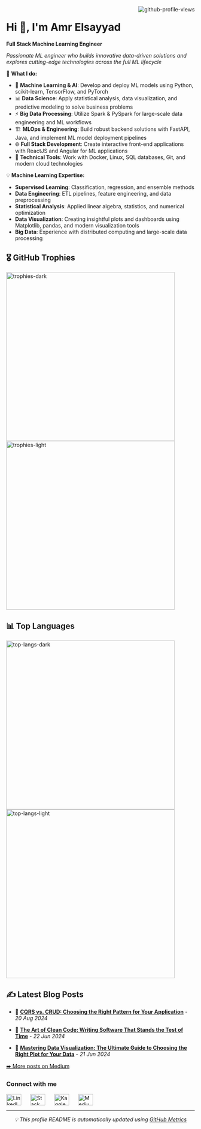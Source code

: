<img align="right" src="https://komarev.com/ghpvc/?username=amrelsayyad&label=Profile%20views&color=0e75b6&style=flat" alt="github-profile-views">

# Hi 👋, I'm Amr Elsayyad

**Full Stack Machine Learning Engineer**

_Passionate ML engineer who builds innovative data-driven solutions and explores cutting-edge technologies across the full ML lifecycle_

🔧 **What I do:**

- 🤖 **Machine Learning & AI**: Develop and deploy ML models using Python, scikit-learn, TensorFlow, and PyTorch
- 📊 **Data Science**: Apply statistical analysis, data visualization, and predictive modeling to solve business problems
- ⚡ **Big Data Processing**: Utilize Spark & PySpark for large-scale data engineering and ML workflows
- 🏗️ **MLOps & Engineering**: Build robust backend solutions with FastAPI, Java, and implement ML model deployment pipelines
- 🌐 **Full Stack Development**: Create interactive front-end applications with ReactJS and Angular for ML applications
- 🔧 **Technical Tools**: Work with Docker, Linux, SQL databases, Git, and modern cloud technologies

💡 **Machine Learning Expertise:**

- **Supervised Learning**: Classification, regression, and ensemble methods
- **Data Engineering**: ETL pipelines, feature engineering, and data preprocessing
- **Statistical Analysis**: Applied linear algebra, statistics, and numerical optimization
- **Data Visualization**: Creating insightful plots and dashboards using Matplotlib, pandas, and modern visualization tools
- **Big Data**: Experience with distributed computing and large-scale data processing

## 🎖️ GitHub Trophies

<a href="https://github-profile-trophy.vercel.app/?username=amrelsayyad&column=3&theme=darkhub#gh-dark-mode-only">
  <img src="https://github-profile-trophy.vercel.app/?username=amrelsayyad&column=3&theme=darkhub" alt="trophies-dark" style="width: 450px;">
</a>
<a href="https://github-profile-trophy.vercel.app/?username=amrelsayyad&column=3&theme=flat#gh-light-mode-only">
  <img src="https://github-profile-trophy.vercel.app/?username=amrelsayyad&column=3&theme=flat" alt="trophies-light" style="width: 450px;">
</a>

## 📊 Top Languages

<a href="https://github-readme-stats.vercel.app/api/top-langs?username=amrelsayyad&layout=compact&hide=makefile,cmake,shell,yacc,lex,powershell,batchfile&theme=dark#gh-dark-mode-only">
  <img src="https://github-readme-stats.vercel.app/api/top-langs?username=amrelsayyad&layout=compact&hide=makefile,cmake,shell,yacc,lex,powershell,batchfile&theme=dark" alt="top-langs-dark" style="width: 450px;">
</a>
<a href="https://github-readme-stats.vercel.app/api/top-langs?username=amrelsayyad&layout=compact&hide=makefile,cmake,shell,yacc,lex,powershell,batchfile&theme=default#gh-light-mode-only">
  <img src="https://github-readme-stats.vercel.app/api/top-langs?username=amrelsayyad&layout=compact&hide=makefile,cmake,shell,yacc,lex,powershell,batchfile&theme=default" alt="top-langs-light" style="width: 450px;">
</a>



## ✍️ Latest Blog Posts




- 📝 **[CQRS vs. CRUD: Choosing the Right Pattern for Your Application](https://medium.com/@AmrElsayyad/cqrs-vs-crud-choosing-the-right-pattern-for-your-application-0d614167d12b?source=rss-4c09ae6ec531------2)** - _20 Aug 2024_
  
  > 

- 📝 **[The Art of Clean Code: Writing Software That Stands the Test of Time](https://medium.com/@AmrElsayyad/the-art-of-clean-code-writing-software-that-stands-the-test-of-time-f9d0306bd783?source=rss-4c09ae6ec531------2)** - _22 Jun 2024_
  
  > 

- 📝 **[Mastering Data Visualization: The Ultimate Guide to Choosing the Right Plot for Your Data](https://medium.com/@AmrElsayyad/mastering-data-visualization-the-ultimate-guide-to-choosing-the-right-plot-for-your-data-386ba91f5f38?source=rss-4c09ae6ec531------2)** - _21 Jun 2024_
  
  > 
  > 

[➡️ More posts on Medium](https://medium.com/@AmrElsayyad)




### Connect with me

<div align="left" style="width:100%;">
  <a href="https://linkedin.com/in/amrelsayyad" target="blank"><img align="center" src="https://raw.githubusercontent.com/rahuldkjain/github-profile-readme-generator/master/src/images/icons/Social/linked-in-alt.svg" alt="LinkedIn" height="30" width="40" style="margin-right:20px"/></a>
  <a href="https://stackoverflow.com/users/15553044" target="blank"><img align="center" src="https://raw.githubusercontent.com/rahuldkjain/github-profile-readme-generator/master/src/images/icons/Social/stack-overflow.svg" alt="Stack Overflow" height="30" width="40" style="margin-right:20px"/></a>
  <a href="https://kaggle.com/amrelsayyad" target="blank"><img align="center" src="https://raw.githubusercontent.com/rahuldkjain/github-profile-readme-generator/master/src/images/icons/Social/kaggle.svg" alt="Kaggle" height="30" width="40" style="margin-right:20px"/></a>
  <a href="https://medium.com/@amrelsayyad" target="blank"><img align="center" src="https://raw.githubusercontent.com/rahuldkjain/github-profile-readme-generator/master/src/images/icons/Social/medium.svg" alt="Medium" height="30" width="40" style="margin-right:20px"/></a>
</div>

---

<div align="center">
  <i>💡 This profile README is automatically updated using <a href="https://github.com/lowlighter/metrics">GitHub Metrics</a></i>
</div>
